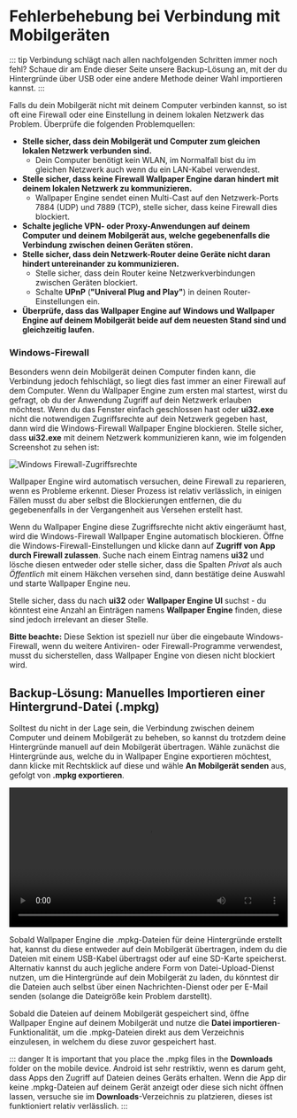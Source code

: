 # Fehlerbehebung bei Verbindung mit Mobilgeräten

::: tip
Verbindung schlägt nach allen nachfolgenden Schritten immer noch fehl? Schaue dir am Ende dieser Seite unsere Backup-Lösung an, mit der du Hintergründe über USB oder eine andere Methode deiner Wahl importieren kannst.
:::

Falls du dein Mobilgerät nicht mit deinem Computer verbinden kannst, so ist oft eine Firewall oder eine Einstellung in deinem lokalen Netzwerk das Problem. Überprüfe die folgenden Problemquellen:

* **Stelle sicher, dass dein Mobilgerät und Computer zum gleichen lokalen Netzwerk verbunden sind.**
  * Dein Computer benötigt kein WLAN, im Normalfall bist du im gleichen Netzwerk auch wenn du ein LAN-Kabel verwendest.
* **Stelle sicher, dass keine Firewall Wallpaper Engine daran hindert mit deinem lokalen Netzwerk zu kommunizieren.**
  * Wallpaper Engine sendet einen Multi-Cast auf den Netzwerk-Ports 7884 (UDP) und 7889 (TCP), stelle sicher, dass keine Firewall dies blockiert.
* **Schalte jegliche VPN- oder Proxy-Anwendungen auf deinem Computer und deinem Mobilgerät aus, welche gegebenenfalls die Verbindung zwischen deinen Geräten stören.**
* **Stelle sicher, dass dein Netzwerk-Router deine Geräte nicht daran hindert untereinander zu kommunizieren.**
    * Stelle sicher, dass dein Router keine Netzwerkverbindungen zwischen Geräten blockiert.
    * Schalte **UPnP** (**"Univeral Plug and Play"**) in deinen Router-Einstellungen ein.
* **Überprüfe, dass das Wallpaper Engine auf Windows und Wallpaper Engine auf deinem Mobilgerät beide auf dem neuesten Stand sind und gleichzeitig laufen.**

### Windows-Firewall

Besonders wenn dein Mobilgerät deinen Computer finden kann, die Verbindung jedoch fehlschlägt, so liegt dies fast immer an einer Firewall auf dem Computer. Wenn du Wallpaper Engine zum ersten mal startest, wirst du gefragt, ob du der Anwendung Zugriff auf dein Netzwerk erlauben möchtest. Wenn du das Fenster einfach geschlossen hast oder **ui32.exe** nicht die notwendigen Zugriffsrechte auf dein Netzwerk gegeben hast, dann wird die Windows-Firewall Wallpaper Engine blockieren. Stelle sicher, dass **ui32.exe** mit deinem Netzwerk kommunizieren kann, wie im folgenden Screenshot zu sehen ist:

![Windows Firewall-Zugriffsrechte](/img/faq/windows_defender.png)

Wallpaper Engine wird automatisch versuchen, deine Firewall zu reparieren, wenn es Probleme erkennt. Dieser Prozess ist relativ verlässlich, in einigen Fällen musst du aber selbst die Blockierungen entfernen, die du gegebenenfalls in der Vergangenheit aus Versehen erstellt hast.

Wenn du Wallpaper Engine diese Zugriffsrechte nicht aktiv eingeräumt hast, wird die Windows-Firewall Wallpaper Engine automatisch blockieren. Öffne die Windows-Firewall-Einstellungen und klicke dann auf **Zugriff von App durch Firewall zulassen**. Suche nach einem Eintrag namens **ui32** und lösche diesen entweder oder stelle sicher, dass die Spalten *Privat* als auch *Öffentlich* mit einem Häkchen versehen sind, dann bestätige deine Auswahl und starte Wallpaper Engine neu.

Stelle sicher, dass du nach **ui32** oder **Wallpaper Engine UI** suchst - du könntest eine Anzahl an Einträgen namens **Wallpaper Engine** finden, diese sind jedoch irrelevant an dieser Stelle.

**Bitte beachte:** Diese Sektion ist speziell nur über die eingebaute Windows-Firewall, wenn du weitere Antiviren- oder Firewall-Programme verwendest, musst du sicherstellen, dass Wallpaper Engine von diesen nicht blockiert wird.

## Backup-Lösung: Manuelles Importieren einer Hintergrund-Datei (.mpkg)

Solltest du nicht in der Lage sein, die Verbindung zwischen deinem Computer und deinem Mobilgerät zu beheben, so kannst du trotzdem deine Hintergründe manuell auf dein Mobilgerät übertragen. Wähle zunächst die Hintergründe aus, welche du in Wallpaper Engine exportieren möchtest, dann klicke mit Rechtsklick auf diese und wähle **An Mobilgerät senden** aus, gefolgt von **.mpkg exportieren**.

<video width="100%" controls autoplay loop>
  <source src="/videos/mobile_export.mp4" type="video/mp4">
  Dein Browser unterstützt das Video-Tag nicht.
</video>

Sobald Wallpaper Engine die .mpkg-Dateien für deine Hintergründe erstellt hat, kannst du diese entweder auf dein Mobilgerät übertragen, indem du die Dateien mit einem USB-Kabel übertragst oder auf eine SD-Karte speicherst. Alternativ kannst du auch jegliche andere Form von Datei-Upload-Dienst nutzen, um die Hintergründe auf dein Mobilgerät zu laden, du könntest dir die Dateien auch selbst über einen Nachrichten-Dienst oder per E-Mail senden (solange die Dateigröße kein Problem darstellt).

Sobald die Dateien auf deinem Mobilgerät gespeichert sind, öffne Wallpaper Engine auf deinem Mobilgerät und nutze die **Datei importieren**-Funktionalität, um die .mpkg-Dateien direkt aus dem Verzeichnis einzulesen, in welchem du diese zuvor gespeichert hast.

::: danger
It is important that you place the .mpkg files in the **Downloads** folder on the mobile device. Android ist sehr restriktiv, wenn es darum geht, dass Apps den Zugriff auf Dateien deines Geräts erhalten. Wenn die App dir keine .mpkg-Dateien auf deinem Gerät anzeigt oder diese sich nicht öffnen lassen, versuche sie im **Downloads**-Verzeichnis zu platzieren, dieses ist funktioniert relativ verlässlich.
:::